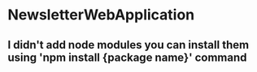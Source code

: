 # NewsletterWebApplication

## I didn't add node modules you can install them using 'npm install {package name}' command
